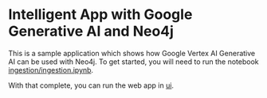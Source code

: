 # Intelligent App with Google Generative AI and Neo4j
This is a sample application which shows how Google Vertex AI Generative AI can be used with Neo4j.  To get started, you will need to run the notebook [ingestion/ingestion.ipynb](notebook/notebook.ipynb).

With that complete, you can run the web app in [ui](ui).